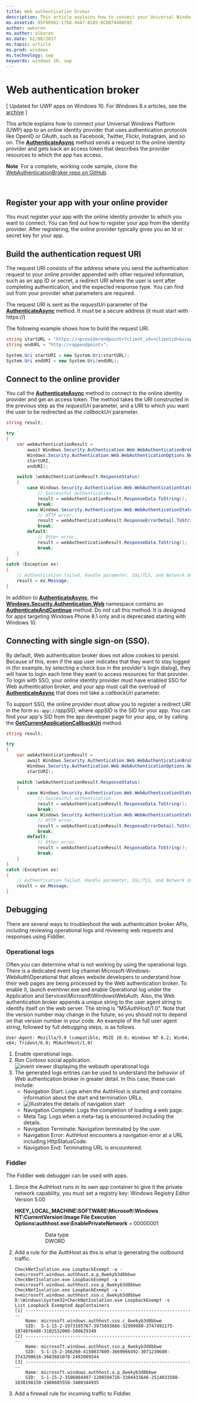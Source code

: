 ---title: Web authentication brokerdescription: This article explains how to connect your Universal Windows Platform (UWP) app to an online identity provider that uses authentication protocols like OpenID or OAuth, such as Facebook, Twitter, Flickr, Instagram, and so on.ms.assetid: 05F06961-1768-44A7-B185-BCDB74488F85author: awkorenms.author: alkorenms.date: 02/08/2017ms.topic: articlems.prod: windowsms.technology: uwpkeywords: windows 10, uwp---# Web authentication broker\[ Updated for UWP apps on Windows 10. For Windows 8.x articles, see the [archive](http://go.microsoft.com/fwlink/p/?linkid=619132) \]This article explains how to connect your Universal Windows Platform (UWP) app to an online identity provider that uses authentication protocols like OpenID or OAuth, such as Facebook, Twitter, Flickr, Instagram, and so on. The [**AuthenticateAsync**](https://msdn.microsoft.com/library/windows/apps/br212066) method sends a request to the online identity provider and gets back an access token that describes the provider resources to which the app has access.**Note**  For a complete, working code sample, clone the [WebAuthenticationBroker repo on GitHub](http://go.microsoft.com/fwlink/p/?LinkId=620622). ## Register your app with your online providerYou must register your app with the online identity provider to which you want to connect. You can find out how to register your app from the identity provider. After registering, the online provider typically gives you an Id or secret key for your app.## Build the authentication request URIThe request URI consists of the address where you send the authentication request to your online provider appended with other required information, such as an app ID or secret, a redirect URI where the user is sent after completing authentication, and the expected response type. You can find out from your provider what parameters are required.The request URI is sent as the *requestUri* parameter of the [**AuthenticateAsync**](https://msdn.microsoft.com/library/windows/apps/br212066) method. It must be a secure address (it must start with https://)The following example shows how to build the request URI.```csstring startURL = "https://<providerendpoint>?client_id=<clientid>&scope=<scopes>&response_type=token";string endURL = "http://<appendpoint>";System.Uri startURI = new System.Uri(startURL);System.Uri endURI = new System.Uri(endURL);```## Connect to the online providerYou call the [**AuthenticateAsync**](https://msdn.microsoft.com/library/windows/apps/br212066) method to connect to the online identity provider and get an access token. The method takes the URI constructed in the previous step as the *requestUri* parameter, and a URI to which you want the user to be redirected as the *callbackUri* parameter.```csstring result;try{    var webAuthenticationResult =         await Windows.Security.Authentication.Web.WebAuthenticationBroker.AuthenticateAsync(         Windows.Security.Authentication.Web.WebAuthenticationOptions.None,         startURI,         endURI);    switch (webAuthenticationResult.ResponseStatus)    {        case Windows.Security.Authentication.Web.WebAuthenticationStatus.Success:            // Successful authentication.             result = webAuthenticationResult.ResponseData.ToString();             break;        case Windows.Security.Authentication.Web.WebAuthenticationStatus.ErrorHttp:            // HTTP error.             result = webAuthenticationResult.ResponseErrorDetail.ToString();             break;        default:            // Other error.            result = webAuthenticationResult.ResponseData.ToString();             break;    } }catch (Exception ex){    // Authentication failed. Handle parameter, SSL/TLS, and Network Unavailable errors here.     result = ex.Message;}```In addition to [**AuthenticateAsync**](https://msdn.microsoft.com/library/windows/apps/br212066), the [**Windows.Security.Authentication.Web**](https://msdn.microsoft.com/library/windows/apps/br227044) namespace contains an [**AuthenticateAndContinue**](https://msdn.microsoft.com/library/windows/apps/dn632425) method. Do not call this method. It is designed for apps targeting Windows Phone 8.1 only and is deprecated starting with Windows 10.## Connecting with single sign-on (SSO).By default, Web authentication broker does not allow cookies to persist. Because of this, even if the app user indicates that they want to stay logged in (for example, by selecting a check box in the provider's login dialog), they will have to login each time they want to access resources for that provider. To login with SSO, your online identity provider must have enabled SSO for Web authentication broker, and your app must call the overload of [**AuthenticateAsync**](https://msdn.microsoft.com/library/windows/apps/br212068) that does not take a *callbackUri* parameter.To support SSO, the online provider must allow you to register a redirect URI in the form `ms-app://`*appSID*, where *appSID* is the SID for your app. You can find your app's SID from the app developer page for your app, or by calling the [**GetCurrentApplicationCallbackUri**](https://msdn.microsoft.com/library/windows/apps/br212069) method.```csstring result;try{    var webAuthenticationResult =         await Windows.Security.Authentication.Web.WebAuthenticationBroker.AuthenticateAsync(         Windows.Security.Authentication.Web.WebAuthenticationOptions.None,         startURI);    switch (webAuthenticationResult.ResponseStatus)    {        case Windows.Security.Authentication.Web.WebAuthenticationStatus.Success:            // Successful authentication.             result = webAuthenticationResult.ResponseData.ToString();             break;        case Windows.Security.Authentication.Web.WebAuthenticationStatus.ErrorHttp:            // HTTP error.             result = webAuthenticationResult.ResponseErrorDetail.ToString();             break;        default:            // Other error.            result = webAuthenticationResult.ResponseData.ToString();             break;    } }catch (Exception ex){    // Authentication failed. Handle parameter, SSL/TLS, and Network Unavailable errors here.     result = ex.Message;}```## DebuggingThere are several ways to troubleshoot the web authentication broker APIs, including reviewing operational logs and reviewing web requests and responses using Fiddler.### Operational logsOften you can determine what is not working by using the operational logs. There is a dedicated event log channel Microsoft-Windows-WebAuth\\Operational that allows website developers to understand how their web pages are being processed by the Web authentication broker. To enable it, launch eventvwr.exe and enable Operational log under the Application and Services\\Microsoft\\Windows\\WebAuth. Also, the Web authentication broker appends a unique string to the user agent string to identify itself on the web server. The string is "MSAuthHost/1.0". Note that the version number may change in the future, so you should not to depend on that version number in your code. An example of the full user agent string, followed by full debugging steps, is as follows.`User-Agent: Mozilla/5.0 (compatible; MSIE 10.0; Windows NT 6.2; Win64; x64; Trident/6.0; MSAuthHost/1.0)`1.  Enable operational logs.2.  Run Contoso social application. ![event viewer displaying the webauth operational logs](images/wab-event-viewer-1.png)3.  The generated logs entries can be used to understand the behavior of Web authentication broker in greater detail. In this case, these can include:    -   Navigation Start: Logs when the AuthHost is started and contains information about the start and termination URLs.    -   ![illustrates the details of navigation start](images/wab-event-viewer-2.png)    -   Navigation Complete: Logs the completion of loading a web page.    -   Meta Tag: Logs when a meta-tag is encountered including the details.    -   Navigation Terminate: Navigation terminated by the user.    -   Navigation Error: AuthHost encounters a navigation error at a URL including HttpStatusCode.    -   Navigation End: Terminating URL is encountered.### FiddlerThe Fiddler web debugger can be used with apps.1.  Since the AuthHost runs in its own app container to give it the private network capability, you must set a registry key: Windows Registry Editor Version 5.00    **HKEY\_LOCAL\_MACHINE**\\**SOFTWARE**\\**Microsoft**\\**Windows NT**\\**CurrentVersion**\\**Image File Execution Options**\\**authhost.exe**\\**EnablePrivateNetwork** = 00000001                         Data type                           DWORD2.  Add a rule for the AuthHost as this is what is generating the outbound traffic.    ```syntax    CheckNetIsolation.exe LoopbackExempt -a -n=microsoft.windows.authhost.a.p_8wekyb3d8bbwe    CheckNetIsolation.exe LoopbackExempt -a -n=microsoft.windows.authhost.sso.p_8wekyb3d8bbwe    CheckNetIsolation.exe LoopbackExempt -a -n=microsoft.windows.authhost.sso.c_8wekyb3d8bbwe    D:\Windows\System32>CheckNetIsolation.exe LoopbackExempt -s    List Loopback Exempted AppContainers    [1] -----------------------------------------------------------------        Name: microsoft.windows.authhost.sso.c_8wekyb3d8bbwe        SID:  S-1-15-2-1973105767-3975693666-32999980-3747492175-1074076486-3102532000-500629349    [2] -----------------------------------------------------------------        Name: microsoft.windows.authhost.sso.p_8wekyb3d8bbwe        SID:  S-1-15-2-166260-4150837609-3669066492-3071230600-3743290616-3683681078-2492089544    [3] -----------------------------------------------------------------        Name: microsoft.windows.authhost.a.p_8wekyb3d8bbwe        SID:  S-1-15-2-3506084497-1208594716-3384433646-2514033508-1838198150-1980605558-3480344935    ```3.  Add a firewall rule for incoming traffic to Fiddler.